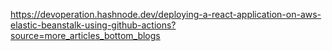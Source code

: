 https://devoperation.hashnode.dev/deploying-a-react-application-on-aws-elastic-beanstalk-using-github-actions?source=more_articles_bottom_blogs